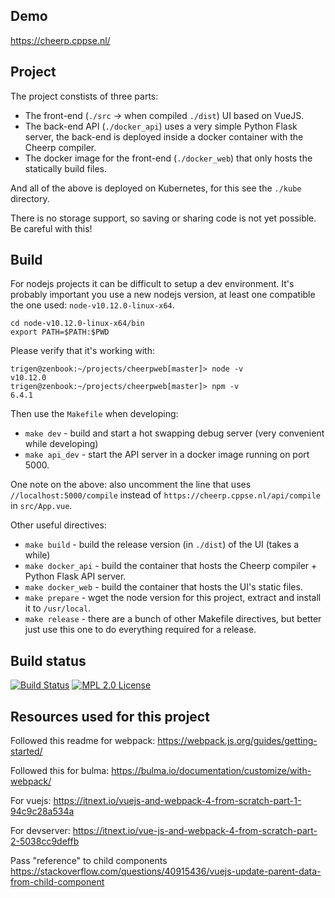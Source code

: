 ## Demo

https://cheerp.cppse.nl/

## Project

The project constists of three parts:

- The front-end (`./src` -> when compiled `./dist`) UI based on VueJS.
- The back-end API (`./docker_api`) uses a very simple Python Flask server, the back-end is deployed inside a docker container with the Cheerp compiler.
- The docker image for the front-end (`./docker_web`) that only hosts the statically build files.

And all of the above is deployed on Kubernetes, for this see the `./kube` directory.

There is no storage support, so saving or sharing code is not yet possible. Be careful with this!

## Build

For nodejs projects it can be difficult to setup a dev environment.
It's probably important you use a new nodejs version, at least one compatible the one used: `node-v10.12.0-linux-x64`.

    cd node-v10.12.0-linux-x64/bin
    export PATH=$PATH:$PWD

Please verify that it's working with:

    trigen@zenbook:~/projects/cheerpweb[master]> node -v
    v10.12.0
    trigen@zenbook:~/projects/cheerpweb[master]> npm -v
    6.4.1

Then use the `Makefile` when developing:

- `make dev` - build and start a hot swapping debug server (very convenient while developing)
- `make api_dev` - start the API server in a docker image running on port 5000.

One note on the above: also uncomment the line that uses `//localhost:5000/compile` instead of `https://cheerp.cppse.nl/api/compile` in `src/App.vue`.

Other useful directives:

- `make build` - build the release version (in `./dist`) of the UI (takes a while)
- `make docker_api` - build the container that hosts the Cheerp compiler + Python Flask API server.
- `make docker_web` - build the container that hosts the UI's static files.
- `make prepare` - wget the node version for this project, extract and install it to `/usr/local`.
- `make release` - there are a bunch of other Makefile directives, but better just use this one to do everything required for a release.

## Build status

[![Build Status](https://travis-ci.org/rayburgemeestre/cheerpweb.svg?branch=master)](https://travis-ci.org/rayburgemeestre/cheerpweb) [![MPL 2.0 License](https://img.shields.io/badge/license-MPL2.0-blue.svg)](http://veldstra.org/2016/12/09/you-should-choose-mpl2-for-your-opensource-project.html)

## Resources used for this project

Followed this readme for webpack:
https://webpack.js.org/guides/getting-started/

Followed this for bulma:
https://bulma.io/documentation/customize/with-webpack/

For vuejs:
https://itnext.io/vuejs-and-webpack-4-from-scratch-part-1-94c9c28a534a

For devserver:
https://itnext.io/vue-js-and-webpack-4-from-scratch-part-2-5038cc9deffb

Pass "reference" to child components
https://stackoverflow.com/questions/40915436/vuejs-update-parent-data-from-child-component
